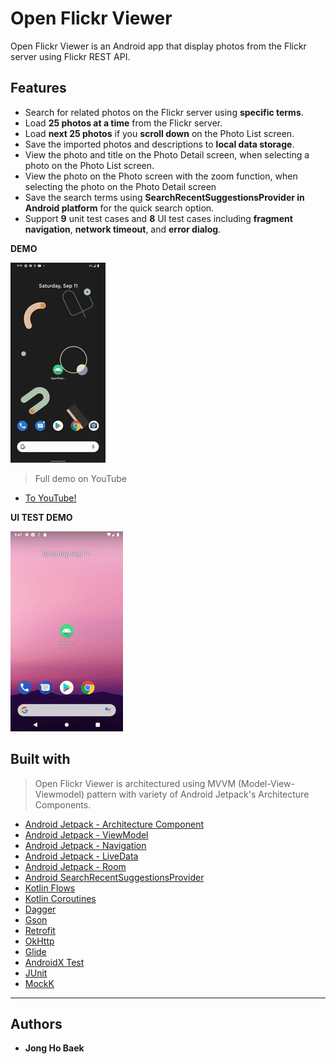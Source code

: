 # Open Flickr Viewer

Open Flickr Viewer is an Android app that display photos from the Flickr server using Flickr REST API.


## Features

- Search for related photos on the Flickr server using **specific terms**.
- Load **25 photos at a time** from the Flickr server.
- Load **next 25 photos** if you **scroll down** on the Photo List screen.
- Save the imported photos and descriptions to **local data storage**.
- View the photo and title on the Photo Detail screen, when selecting a photo on the Photo List screen.
- View the photo on the Photo screen with the zoom function, when selecting the photo on the Photo Detail screen
- Save the search terms using **SearchRecentSuggestionsProvider in Android platform** for the quick search option.
- Support **9** unit test cases and **8** UI test cases including **fragment navigation**, **network timeout**, and **error dialog**.


**DEMO**

![DEMO GIF](img/open_flickr_viewer.gif)
>Full demo on YouTube
- [To YouTube!](https://youtu.be/mLQexJPcnHY)

**UI TEST DEMO**

![DEMO GIF](img/open_flickr_viewer_ui_test.gif)



## Built with

> Open Flickr Viewer is architectured using MVVM (Model-View-Viewmodel) pattern with variety of Android Jetpack's Architecture Components.

* [Android Jetpack - Architecture Component](https://developer.android.com/topic/libraries/architecture)
* [Android Jetpack - ViewModel](https://developer.android.com/topic/libraries/architecture/viewmodel)
* [Android Jetpack - Navigation](https://developer.android.com/guide/navigation)
* [Android Jetpack - LiveData](https://developer.android.com/topic/libraries/architecture/livedata)
* [Android Jetpack - Room](https://developer.android.com/topic/libraries/architecture/room)
* [Android SearchRecentSuggestionsProvider](https://developer.android.com/reference/android/content/SearchRecentSuggestionsProvider)
* [Kotlin Flows](https://developer.android.com/kotlin/flow)
* [Kotlin Coroutines](https://kotlinlang.org/docs/reference/coroutines-overview.html)
* [Dagger](https://dagger.dev/)
* [Gson](https://github.com/google/gson)
* [Retrofit](https://square.github.io/retrofit/)
* [OkHttp](https://square.github.io/okhttp/4.x/okhttp/okhttp3/)
* [Glide](https://github.com/bumptech/glide)
* [AndroidX Test](https://developer.android.com/jetpack/androidx/releases/test)
* [JUnit](https://junit.org/junit4/)
* [MockK](https://mockk.io/)


---

## Authors

* **Jong Ho Baek**
